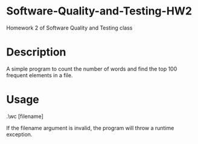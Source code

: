 # Software-Quality-and-Testing-HW2
Homework 2 of Software Quality and Testing class

# Description
A simple program to count the number of words and find the top 100 frequent elements in a file.

# Usage
.\wc [filename]

If the filename argument is invalid, the program will throw a runtime exception.
